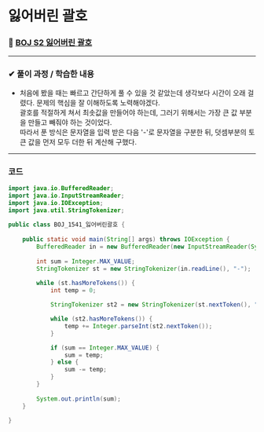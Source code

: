 # **잃어버린 괄호**
### 📌 [BOJ S2 잃어버린 괄호](https://www.acmicpc.net/problem/1541)
-------------
### **✔ 풀이 과정 / 학습한 내용**
- 처음에 봤을 때는 빠르고 간단하게 풀 수 있을 것 같았는데 생각보다 시간이 오래 걸렸다. 문제의 핵심을 잘 이해하도록 노력해야겠다.   
괄호를 적절하게 쳐서 최솟값을 만들어야 하는데, 그러기 위해서는 가장 큰 값 부분을 만들고 빼줘야 하는 것이었다.   
따라서 푼 방식은 문자열을 입력 받은 다음 '-'로 문자열을 구분한 뒤, 덧셈부분의 토큰 값을 먼저 모두 더한 뒤 계산해 구했다.
-------------
### **코드**
```java
import java.io.BufferedReader;
import java.io.InputStreamReader;
import java.io.IOException;
import java.util.StringTokenizer;
 
public class BOJ_1541_잃어버린괄호 {
 
	public static void main(String[] args) throws IOException {
		BufferedReader in = new BufferedReader(new InputStreamReader(System.in));
 
		int sum = Integer.MAX_VALUE;
		StringTokenizer st = new StringTokenizer(in.readLine(), "-");
 
		while (st.hasMoreTokens()) {
			int temp = 0;

			StringTokenizer st2 = new StringTokenizer(st.nextToken(), "+");

			while (st2.hasMoreTokens()) {
				temp += Integer.parseInt(st2.nextToken());
			}

			if (sum == Integer.MAX_VALUE) {
				sum = temp;
			} else {
				sum -= temp;
			}
		}
        
		System.out.println(sum);
	}
 
}
```
